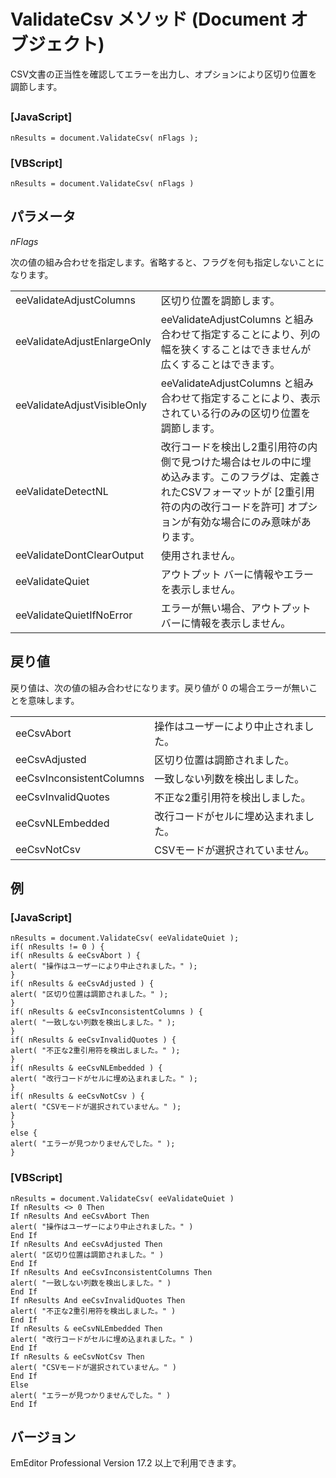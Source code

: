 # ValidateCsv メソッド (Document オブジェクト)

CSV文書の正当性を確認してエラーを出力し、オプションにより区切り位置を調節します。

## 

### \[JavaScript\]

```
nResults = document.ValidateCsv( nFlags );
```

### \[VBScript\]

```
nResults = document.ValidateCsv( nFlags )
```

## パラメータ

_nFlags_

次の値の組み合わせを指定します。省略すると、フラグを何も指定しないことになります。

|     |     |
| --- | --- |
| eeValidateAdjustColumns | 区切り位置を調節します。 |
| eeValidateAdjustEnlargeOnly | eeValidateAdjustColumns と組み合わせて指定することにより、列の幅を狭くすることはできませんが広くすることはできます。 |
| eeValidateAdjustVisibleOnly | eeValidateAdjustColumns と組み合わせて指定することにより、表示されている行のみの区切り位置を調節します。 |
| eeValidateDetectNL | 改行コードを検出し2重引用符の内側で見つけた場合はセルの中に埋め込みます。このフラグは、定義されたCSVフォーマットが \[2重引用符の内の改行コードを許可\] オプションが有効な場合にのみ意味があります。 |
| eeValidateDontClearOutput | 使用されません。 |
| eeValidateQuiet | アウトプット バーに情報やエラーを表示しません。 |
| eeValidateQuietIfNoError | エラーが無い場合、アウトプット バーに情報を表示しません。 |

## 戻り値

戻り値は、次の値の組み合わせになります。戻り値が 0 の場合エラーが無いことを意味します。

|     |     |
| --- | --- |
| eeCsvAbort | 操作はユーザーにより中止されました。 |
| eeCsvAdjusted | 区切り位置は調節されました。 |
| eeCsvInconsistentColumns | 一致しない列数を検出しました。 |
| eeCsvInvalidQuotes | 不正な2重引用符を検出しました。 |
| eeCsvNLEmbedded | 改行コードがセルに埋め込まれました。 |
| eeCsvNotCsv | CSVモードが選択されていません。 |

## 例

### \[JavaScript\]

```
nResults = document.ValidateCsv( eeValidateQuiet );
if( nResults != 0 ) {
if( nResults & eeCsvAbort ) {
alert( "操作はユーザーにより中止されました。" );
}
if( nResults & eeCsvAdjusted ) {
alert( "区切り位置は調節されました。" );
}
if( nResults & eeCsvInconsistentColumns ) {
alert( "一致しない列数を検出しました。" );
}
if( nResults & eeCsvInvalidQuotes ) {
alert( "不正な2重引用符を検出しました。" );
}
if( nResults & eeCsvNLEmbedded ) {
alert( "改行コードがセルに埋め込まれました。" );
}
if( nResults & eeCsvNotCsv ) {
alert( "CSVモードが選択されていません。" );
}
}
else {
alert( "エラーが見つかりませんでした。" );
}
```

### \[VBScript\]

```
nResults = document.ValidateCsv( eeValidateQuiet )
If nResults <> 0 Then
If nResults And eeCsvAbort Then
alert( "操作はユーザーにより中止されました。" )
End If
If nResults And eeCsvAdjusted Then
alert( "区切り位置は調節されました。" )
End If
If nResults And eeCsvInconsistentColumns Then
alert( "一致しない列数を検出しました。" )
End If
If nResults And eeCsvInvalidQuotes Then
alert( "不正な2重引用符を検出しました。" )
End If
If nResults & eeCsvNLEmbedded Then
alert( "改行コードがセルに埋め込まれました。" )
End If
If nResults & eeCsvNotCsv Then
alert( "CSVモードが選択されていません。" )
End If
Else
alert( "エラーが見つかりませんでした。" )
End If
```

## バージョン

EmEditor Professional Version 17.2 以上で利用できます。
